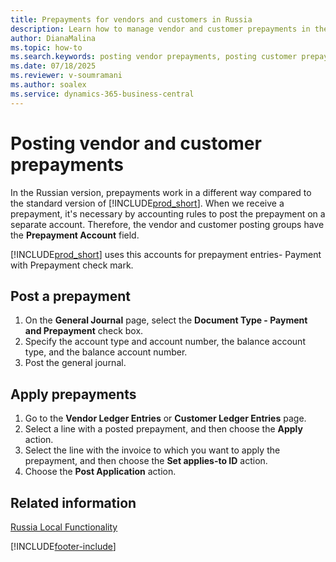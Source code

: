 ```yaml
---
title: Prepayments for vendors and customers in Russia
description: Learn how to manage vendor and customer prepayments in the Russian version of Business Central.
author: DianaMalina
ms.topic: how-to
ms.search.keywords: posting vendor prepayments, posting customer prepayments, vendor prepayments, customer prepayments, prepayments, Russia
ms.date: 07/18/2025
ms.reviewer: v-soumramani
ms.author: soalex
ms.service: dynamics-365-business-central
---
```


# Posting vendor and customer prepayments

In the Russian version, prepayments work in a different way compared to the standard version of [!INCLUDE[prod_short](../../includes/prod_short.md)]. When we receive a prepayment, it's necessary by accounting rules to post the prepayment on a separate account. Therefore, the vendor and customer posting groups have the **Prepayment Account** field.

[!INCLUDE[prod_short](../../includes/prod_short.md)] uses this accounts for prepayment entries- Payment with Prepayment check mark.

## Post a prepayment

1. On the **General Journal** page, select the **Document Type - Payment and Prepayment** check box.
1. Specify the account type and account number, the balance account type, and the balance account number.
1. Post the general journal.

## Apply prepayments

1. Go to the **Vendor Ledger Entries** or **Customer Ledger Entries** page.
1. Select a line with a posted prepayment, and then choose the **Apply** action.
1. Select the line with the invoice to which you want to apply the prepayment, and then choose the **Set applies-to ID** action.
1. Choose the **Post Application** action.

## Related information

[Russia Local Functionality](russia-local-functionality.md)  

[!INCLUDE[footer-include](../../includes/footer-banner.md)]
